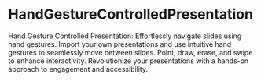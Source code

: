 # HandGestureControlledPresentation
Hand Gesture Controlled Presentation: Effortlessly navigate slides using hand gestures. Import your own presentations and use intuitive hand gestures to seamlessly move between slides. Point, draw, erase, and swipe to enhance interactivity. Revolutionize your presentations with a hands-on approach to engagement and accessibility.

